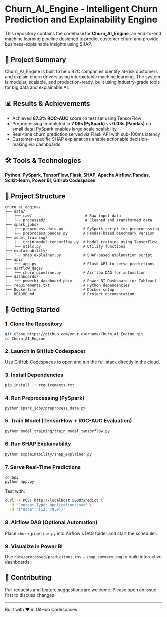 # Churn_AI_Engine - Intelligent Churn Prediction and Explainability Engine

This repository contains the codebase for **Churn_AI_Engine**, an end-to-end machine learning pipeline designed to predict customer churn and provide business-explainable insights using SHAP.

## 🧠 Project Summary
Churn_AI_Engine is built to help B2C companies identify at-risk customers and explain churn drivers using interpretable machine learning. The system is modular, scalable, and production-ready, built using industry-grade tools for big data and explainable AI.

## 📊 Results & Achievements
- Achieved **87.3% ROC-AUC** score on test set using TensorFlow
- Preprocessing completed in **7.09s (PySpark)** vs **0.03s (Pandas)** on small data; PySpark enables large-scale scalability
- Real-time churn prediction served via Flask API with sub-100ms latency
- Customer-specific SHAP explanations enable actionable decision-making via dashboards

## 🛠 Tools & Technologies
**Python, PySpark, TensorFlow, Flask, SHAP, Apache Airflow, Pandas, Scikit-learn, Power BI, GitHub Codespaces**

## 📁 Project Structure
```
churn_ai_engine/
├── data/
│   ├── raw/                        # Raw input data
│   └── processed/                  # Cleaned and transformed data
├── spark_jobs/
│   ├── preprocess_data.py         # PySpark script for preprocessing
│   ├── preprocess_pandas.py       # Pandas-based benchmark version
├── model_training/
│   ├── train_model_tensorflow.py  # Model training using TensorFlow
│   └── utils.py                   # Utility functions
├── explainability/
│   └── shap_explainer.py          # SHAP-based explanation script
├── api/
│   └── app.py                     # Flask API to serve predictions
├── airflow_dags/
│   └── churn_pipeline.py          # Airflow DAG for automation
├── dashboards/
│   └── powerbi_dashboard.pbix     # Power BI Dashboard (or Tableau)
├── requirements.txt               # Python dependencies
├── Dockerfile                     # Docker setup
├── README.md                      # Project documentation
```

## 🚀 Getting Started
### 1. Clone the Repository
```bash
git clone https://github.com/your-username/Churn_AI_Engine.git
cd Churn_AI_Engine
```

### 2. Launch in GitHub Codespaces
Use GitHub Codespaces to open and run the full stack directly in the cloud.

### 3. Install Dependencies
```bash
pip install -r requirements.txt
```

### 4. Run Preprocessing (PySpark)
```bash
python spark_jobs/preprocess_data.py
```

### 5. Train Model (TensorFlow + ROC-AUC Evaluation)
```bash
python model_training/train_model_tensorflow.py
```

### 6. Run SHAP Explainability
```bash
python explainability/shap_explainer.py
```

### 7. Serve Real-Time Predictions
```bash
cd api
python app.py
```
Test with:
```bash
curl -X POST http://localhost:5000/predict \
  -H "Content-Type: application/json" \
  -d '{"data": [12, 79.9]}'
```

### 8. Airflow DAG (Optional Automation)
Place `churn_pipeline.py` into Airflow's DAG folder and start the scheduler.

### 9. Visualize in Power BI
Use `data/processed/predictions.csv` + `shap_summary.png` to build interactive dashboards.

## 🤝 Contributing
Pull requests and feature suggestions are welcome. Please open an issue first to discuss changes.

---
Built with ❤️ in GitHub Codespaces
